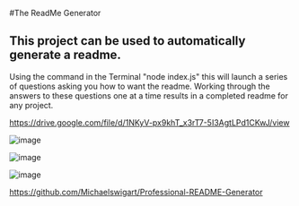 #The ReadMe Generator

## This project can be used to automatically generate a readme.

Using the command in the Terminal "node index.js" this will launch a series of questions asking you how to want the readme. 
Working through the answers to these questions one at a time results in a completed readme for any project.

https://drive.google.com/file/d/1NKyV-px9khT_x3rT7-5I3AgtLPd1CKwJ/view

![image](https://user-images.githubusercontent.com/73671076/107866483-25b7ef00-6e37-11eb-937c-8367a3cbe123.png)

![image](https://user-images.githubusercontent.com/73671076/107866497-45e7ae00-6e37-11eb-92bd-02897539f891.png)

![image](https://user-images.githubusercontent.com/73671076/107866514-69aaf400-6e37-11eb-8663-3cd895b38835.png)


https://github.com/Michaelswigart/Professional-README-Generator

